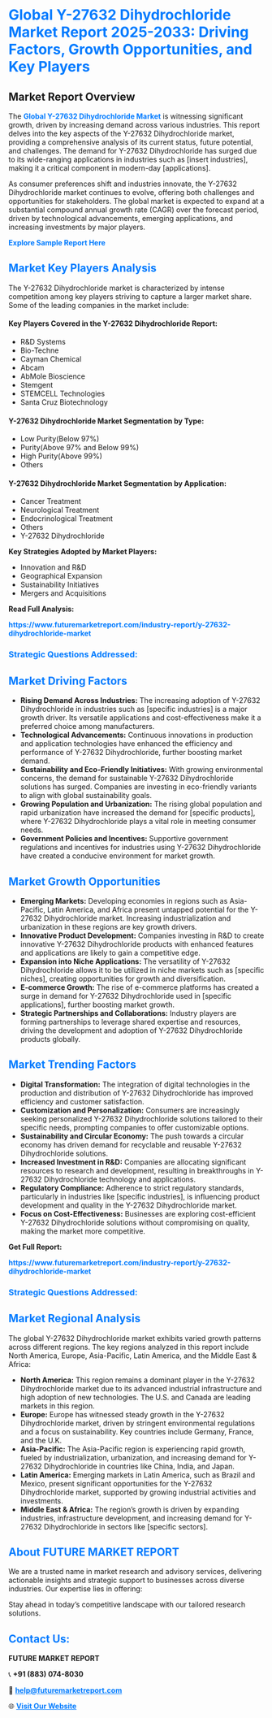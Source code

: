 <h1 style="color: #007BFF;">Global Y-27632 Dihydrochloride Market Report 2025-2033: Driving Factors, Growth Opportunities, and Key Players</h1>

<section id="overview">
<h2>Market Report Overview</h2>
<p>The <a href="https://www.futuremarketreport.com/industry-report/y-27632-dihydrochloride-market" style="color: #007BFF; text-decoration: none;"><strong>Global Y-27632 Dihydrochloride Market</strong></a> is witnessing significant growth, driven by increasing demand across various industries. This report delves into the key aspects of the Y-27632 Dihydrochloride market, providing a comprehensive analysis of its current status, future potential, and challenges. The demand for Y-27632 Dihydrochloride has surged due to its wide-ranging applications in industries such as [insert industries], making it a critical component in modern-day [applications].</p>
<p>As consumer preferences shift and industries innovate, the Y-27632 Dihydrochloride market continues to evolve, offering both challenges and opportunities for stakeholders. The global market is expected to expand at a substantial compound annual growth rate (CAGR) over the forecast period, driven by technological advancements, emerging applications, and increasing investments by major players.</p>
</section>

<section id="overview">
<p><a href="https://www.futuremarketreport.com/request-sample/reportId=123267" style="color: #007BFF; text-decoration: none;"><strong>Explore Sample Report Here</strong></a></p>
</section>

<section id="key-players">
<h2 style="color: #007BFF;">Market Key Players Analysis</h2>
<p>The Y-27632 Dihydrochloride market is characterized by intense competition among key players striving to capture a larger market share. Some of the leading companies in the market include:</p>
<h4>Key Players Covered in the Y-27632 Dihydrochloride Report:</h4>
<ul><li>R&amp;D Systems</li><li>Bio-Techne</li><li>Cayman Chemical</li><li>Abcam</li><li>AbMole Bioscience</li><li>Stemgent</li><li>STEMCELL Technologies</li><li>Santa Cruz Biotechnology</li></ul>
<h4>Y-27632 Dihydrochloride Market Segmentation by Type:</h4>
<ul><li>Low Purity(Below 97%)</li><li>Purity(Above 97% and Below 99%)</li><li>High Purity(Above 99%)</li><li>Others</li></ul>

<h4>Y-27632 Dihydrochloride Market Segmentation by Application:</h4>
<ul><li>Cancer Treatment</li><li>Neurological Treatment</li><li>Endocrinological Treatment</li><li>Others</li><li>Y-27632 Dihydrochloride</li></ul>
<p><strong>Key Strategies Adopted by Market Players:</strong></p>
<ul>
<li>Innovation and R&D</li>
<li>Geographical Expansion</li>
<li>Sustainability Initiatives</li>
<li>Mergers and Acquisitions</li>
</ul>
</section>

<section>
<p><strong>Read Full Analysis: </strong></p><a href="https://www.futuremarketreport.com/industry-report/y-27632-dihydrochloride-market" style="color: #007BFF; text-decoration: none;"><strong>https://www.futuremarketreport.com/industry-report/y-27632-dihydrochloride-market</strong></a>
<h3 style="color: #007BFF;">Strategic Questions Addressed:</h3>
</section>

<section id="driving-factors">
<h2 style="color: #007BFF;">Market Driving Factors</h2>
<ul>
<li><strong>Rising Demand Across Industries:</strong> The increasing adoption of Y-27632 Dihydrochloride in industries such as [specific industries] is a major growth driver. Its versatile applications and cost-effectiveness make it a preferred choice among manufacturers.</li>
<li><strong>Technological Advancements:</strong> Continuous innovations in production and application technologies have enhanced the efficiency and performance of Y-27632 Dihydrochloride, further boosting market demand.</li>
<li><strong>Sustainability and Eco-Friendly Initiatives:</strong> With growing environmental concerns, the demand for sustainable Y-27632 Dihydrochloride solutions has surged. Companies are investing in eco-friendly variants to align with global sustainability goals.</li>
<li><strong>Growing Population and Urbanization:</strong> The rising global population and rapid urbanization have increased the demand for [specific products], where Y-27632 Dihydrochloride plays a vital role in meeting consumer needs.</li>
<li><strong>Government Policies and Incentives:</strong> Supportive government regulations and incentives for industries using Y-27632 Dihydrochloride have created a conducive environment for market growth.</li>
</ul>
</section>

<section id="growth-opportunities">
<h2 style="color: #007BFF;">Market Growth Opportunities</h2>
<ul>
<li><strong>Emerging Markets:</strong> Developing economies in regions such as Asia-Pacific, Latin America, and Africa present untapped potential for the Y-27632 Dihydrochloride market. Increasing industrialization and urbanization in these regions are key growth drivers.</li>
<li><strong>Innovative Product Development:</strong> Companies investing in R&D to create innovative Y-27632 Dihydrochloride products with enhanced features and applications are likely to gain a competitive edge.</li>
<li><strong>Expansion into Niche Applications:</strong> The versatility of Y-27632 Dihydrochloride allows it to be utilized in niche markets such as [specific niches], creating opportunities for growth and diversification.</li>
<li><strong>E-commerce Growth:</strong> The rise of e-commerce platforms has created a surge in demand for Y-27632 Dihydrochloride used in [specific applications], further boosting market growth.</li>
<li><strong>Strategic Partnerships and Collaborations:</strong> Industry players are forming partnerships to leverage shared expertise and resources, driving the development and adoption of Y-27632 Dihydrochloride products globally.</li>
</ul>
</section>

<section id="trending-factors">
<h2 style="color: #007BFF;">Market Trending Factors</h2>
<ul>
<li><strong>Digital Transformation:</strong> The integration of digital technologies in the production and distribution of Y-27632 Dihydrochloride has improved efficiency and customer satisfaction.</li>
<li><strong>Customization and Personalization:</strong> Consumers are increasingly seeking personalized Y-27632 Dihydrochloride solutions tailored to their specific needs, prompting companies to offer customizable options.</li>
<li><strong>Sustainability and Circular Economy:</strong> The push towards a circular economy has driven demand for recyclable and reusable Y-27632 Dihydrochloride solutions.</li>
<li><strong>Increased Investment in R&D:</strong> Companies are allocating significant resources to research and development, resulting in breakthroughs in Y-27632 Dihydrochloride technology and applications.</li>
<li><strong>Regulatory Compliance:</strong> Adherence to strict regulatory standards, particularly in industries like [specific industries], is influencing product development and quality in the Y-27632 Dihydrochloride market.</li>
<li><strong>Focus on Cost-Effectiveness:</strong> Businesses are exploring cost-efficient Y-27632 Dihydrochloride solutions without compromising on quality, making the market more competitive.</li>
</ul>
</section>

<section>
<p><strong>Get Full Report: </strong></p><a href="https://www.futuremarketreport.com/industry-report/y-27632-dihydrochloride-market" style="color: #007BFF; text-decoration: none;"><strong>https://www.futuremarketreport.com/industry-report/y-27632-dihydrochloride-market</strong></a>
<h3 style="color: #007BFF;">Strategic Questions Addressed:</h3>
</section>


<section id="regional-analysis">
<h2 style="color: #007BFF;">Market Regional Analysis</h2>
<p>The global Y-27632 Dihydrochloride market exhibits varied growth patterns across different regions. The key regions analyzed in this report include North America, Europe, Asia-Pacific, Latin America, and the Middle East & Africa:</p>
<ul>
<li><strong>North America:</strong> This region remains a dominant player in the Y-27632 Dihydrochloride market due to its advanced industrial infrastructure and high adoption of new technologies. The U.S. and Canada are leading markets in this region.</li>
<li><strong>Europe:</strong> Europe has witnessed steady growth in the Y-27632 Dihydrochloride market, driven by stringent environmental regulations and a focus on sustainability. Key countries include Germany, France, and the U.K.</li>
<li><strong>Asia-Pacific:</strong> The Asia-Pacific region is experiencing rapid growth, fueled by industrialization, urbanization, and increasing demand for Y-27632 Dihydrochloride in countries like China, India, and Japan.</li>
<li><strong>Latin America:</strong> Emerging markets in Latin America, such as Brazil and Mexico, present significant opportunities for the Y-27632 Dihydrochloride market, supported by growing industrial activities and investments.</li>
<li><strong>Middle East & Africa:</strong> The region’s growth is driven by expanding industries, infrastructure development, and increasing demand for Y-27632 Dihydrochloride in sectors like [specific sectors].</li>
</ul>
</section>

<footer>
<h2 style="color: #007BFF;">About FUTURE MARKET REPORT</h2>
<p>We are a trusted name in market research and advisory services, delivering actionable insights and strategic support to businesses across diverse industries. Our expertise lies in offering:</p>

<p>Stay ahead in today’s competitive landscape with our tailored research solutions.</p>

<h2 style="color: #007BFF;">Contact Us:</h2>
<p><strong>FUTURE MARKET REPORT</strong></p>
<p>📞 <strong>+91 (883) 074-8030</strong></p>
<p>📧 <strong><a href="mailto:help@futuremarketreport.com" style="color: #007BFF;">help@futuremarketreport.com</a></strong></p>
<p>🌐 <strong><a href="https://www.futuremarketreport.com/" style="color: #007BFF;">Visit Our Website</a></strong></p>
</footer>